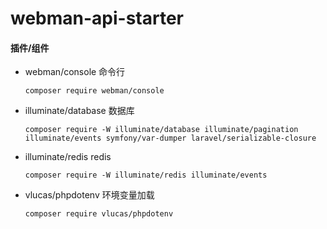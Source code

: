 # webman-api-starter

#### 插件/组件
- webman/console 命令行
  ```
  composer require webman/console
  ```

- illuminate/database 数据库
  ```
  composer require -W illuminate/database illuminate/pagination illuminate/events symfony/var-dumper laravel/serializable-closure

  ```

- illuminate/redis redis
  ```
  composer require -W illuminate/redis illuminate/events
  ```

- vlucas/phpdotenv 环境变量加载

  ```
  composer require vlucas/phpdotenv
  ```
  
